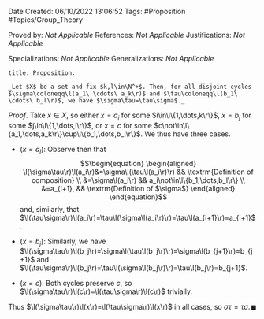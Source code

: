 <div class="topSpace"></div>

Date Created: 06/10/2022 13:06:52
Tags: #Proposition #Topics/Group_Theory

Proved by: _Not Applicable_
References: _Not Applicable_
Justifications: _Not Applicable_

Specializations: _Not Applicable_
Generalizations: _Not Applicable_

``` ad-Proposition
title: Proposition.

_Let $X$ be a set and fix $k,l\in\N^+$. Then, for all disjoint cycles $\sigma\coloneqq\l(a_1\ \cdots\ a_k\r)$ and $\tau\coloneqq\l(b_1\ \cdots\ b_l\r)$, we have $\sigma\tau=\tau\sigma$._

```

_Proof_. Take $x\in X$, so either $x=a_i$ for some $i\in\l\{1,\dots,k\r\}$, $x=b_j$ for some $j\in\l\{1,\dots,l\r\}$, or $x=c$ for some $c\not\in\l\{a_1,\dots,a_k\r\}\cup\l\{b_1,\dots,b_l\r\}$. We thus have three cases.
* ($x=a_i$): Observe then that
$$\begin{equation}
    \begin{aligned}
        \l(\sigma\tau\r)\l(a_i\r)&=\sigma\l(\tau\l(a_i\r)\r) && \textrm{Definition of composition} \\
        &=\sigma\l(a_i\r) && a_i\not\in\l\{b_1,\dots,b_l\r\} \\
        &=a_{i+1}, && \textrm{Definition of $\sigma$}
    \end{aligned}
\end{equation}$$
and, similarly, that $\l(\tau\sigma\r)\l(a_i\r)=\tau\l(\sigma\l(a_i\r)\r)=\tau\l(a_{i+1}\r)=a_{i+1}$.

* ($x=b_j$): Similarly, we have $\l(\sigma\tau\r)\l(b_j\r)=\sigma\l(\tau\l(b_j\r)\r)=\sigma\l(b_{j+1}\r)=b_{j+1}$ and $\l(\tau\sigma\r)\l(b_j\r)=\tau\l(\sigma\l(b_j\r)\r)=\tau\l(b_j\r)=b_{j+1}$.
* ($x=c$): Both cycles preserve $c$, so $\l(\sigma\tau\r)\l(c\r)=\l(\tau\sigma\r)\l(c\r)$ trivially.

Thus $\l(\sigma\tau\r)\l(x\r)=\l(\tau\sigma\r)\l(x\r)$ in all cases, so $\sigma\tau=\tau\sigma$.<span style="float:right;">$\blacksquare$</span>
